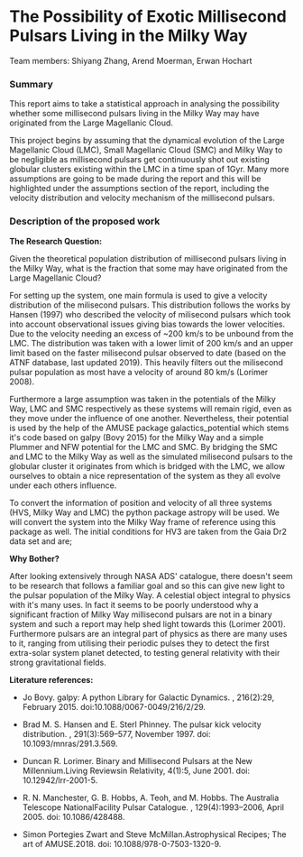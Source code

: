 # The Possibility of Exotic Millisecond Pulsars Living in the Milky Way

Team members: Shiyang Zhang, Arend Moerman, Erwan Hochart

### Summary

This report aims to take a statistical approach in analysing the possibility whether some millisecond pulsars living in the Milky Way may have originated from the Large Magellanic Cloud.

This project begins by assuming that the dynamical evolution of the Large Magellanic Cloud (LMC), Small Magellanic Cloud (SMC) and Milky Way to be negligible as millisecond pulsars get continuously shot out existing globular clusters existing within the LMC in a time span of 1Gyr.
Many more assumptions are going to be made during the report and this will be highlighted under the assumptions section of the report, including the velocity distribution and velocity mechanism of the millisecond pulsars.

### Description of the proposed work

**The Research Question:** 

Given the theoretical population distribution of millisecond pulsars living in the Milky Way, what is the fraction that some may have originated from the Large Magellanic Cloud?

For setting up the system, one main formula is used to give a velocity distribution of the milisecond pulsars. This distribution follows the works by Hansen (1997) who described the velocity of milisecond pulsars which took into account observational issues giving bias towards the lower velocities. 
Due to the velocity needing an excess of ~200 km/s to be unbound from the LMC. The distribution was taken with a lower limit of 200 km/s and an upper limit based on the faster milisecond pulsar observed to date (based on the ATNF database, last updated 2019). This heavily filters out the milisecond pulsar population as  most have a velocity of around 80 km/s (Lorimer 2008). 

Furthermore a large assumption was taken in the potentials of the Milky Way, LMC and SMC respectively as these systems will remain rigid, even as they move under the influence of one another. Nevertheless, their potential is used by the help of the AMUSE package galactics_potential which stems it's code based on galpy (Bovy 2015) for the Milky Way and a simple Plummer and NFW potential for the LMC and SMC.
By bridging the SMC and LMC to the Milky Way as well as the simulated milisecond pulsars to the globular cluster it originates from which is bridged with the LMC, we allow ourselves to obtain a nice representation of the system as they all evolve under each others influence.

To convert the information of position and velocity of all three systems (HVS, Milky Way and LMC) the python package astropy will be used. We will convert the system into the Milky Way frame of reference using this package as well. 
The initial conditions for HV3 are taken from the Gaia Dr2 data set and are;

**Why Bother?**

After looking extensively through NASA ADS' catalogue, there doesn't seem to be research that follows a familiar goal and so this can give new light to the pulsar population of the Milky Way. A celestial object integral to physics with it's many uses. In fact it seems to be poorly understood why a significant fraction of Milky Way millisecond pulsars are not in a binary system and such a report may help shed light towards this (Lorimer 2001).
Furthermore pulsars are an integral part of physics as there are many uses to it, ranging from utilising their periodic pulses they to detect the first extra-solar system planet detected, to testing general relativity with their strong gravitational fields.

**Literature references:**

* Jo Bovy. galpy: A python Library for Galactic Dynamics. , 216(2):29, February 2015. doi:10.1088/0067-0049/216/2/29.

* Brad M. S. Hansen and E. Sterl Phinney. The pulsar kick velocity distribution. , 291(3):569–577, November 1997. doi: 10.1093/mnras/291.3.569.

* Duncan R. Lorimer. Binary and Millisecond Pulsars at the New Millennium.Living Reviewsin Relativity, 4(1):5, June 2001. doi: 10.12942/lrr-2001-5.

* R. N. Manchester, G. B. Hobbs, A. Teoh, and M. Hobbs. The Australia Telescope NationalFacility Pulsar Catalogue. , 129(4):1993–2006, April 2005. doi: 10.1086/428488.

* Simon Portegies Zwart and Steve McMillan.Astrophysical Recipes;  The art of AMUSE.2018. doi: 10.1088/978-0-7503-1320-9.

